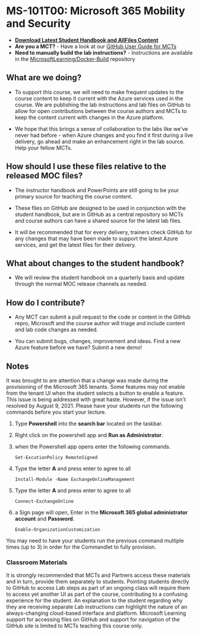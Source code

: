# MS-101T00: Microsoft 365 Mobility and Security

- **[Download Latest Student Handbook and AllFiles Content](../../releases/latest)**
- **Are you a MCT?** - Have a look at our [GitHub User Guide for MCTs](https://microsoftlearning.github.io/MCT-User-Guide/)
- **Need to manually build the lab instructions?** - Instructions are available in the [MicrosoftLearning/Docker-Build](https://github.com/MicrosoftLearning/Docker-Build) repository

## What are we doing?

- To support this course, we will need to make frequent updates to the course content to keep it current with the Azure services used in the course.  We are publishing the lab instructions and lab files on GitHub to allow for open contributions between the course authors and MCTs to keep the content current with changes in the Azure platform.

- We hope that this brings a sense of collaboration to the labs like we've never had before - when Azure changes and you find it first during a live delivery, go ahead and make an enhancement right in the lab source.  Help your fellow MCTs.

## How should I use these files relative to the released MOC files?

- The instructor handbook and PowerPoints are still going to be your primary source for teaching the course content.

- These files on GitHub are designed to be used in conjunction with the student handbook, but are in GitHub as a central repository so MCTs and course authors can have a shared source for the latest lab files.

- It will be recommended that for every delivery, trainers check GitHub for any changes that may have been made to support the latest Azure services, and get the latest files for their delivery.

## What about changes to the student handbook?

- We will review the student handbook on a quarterly basis and update through the normal MOC release channels as needed.

## How do I contribute?

- Any MCT can submit a pull request to the code or content in the GitHub repro, Microsoft and the course author will triage and include content and lab code changes as needed.

- You can submit bugs, changes, improvement and ideas.  Find a new Azure feature before we have?  Submit a new demo!

## Notes

It was brought to are attention that a change was made during the provisioning of the Microsoft 365 tenants. Some features may not enable from the tenant UI when the student selects a button to enable a feature. This issue is being addressed with great haste. However, if the issue isn't resolved by August 9, 2021. Please have your students run the following commands before you start your lecture. 

1. Type **Powershell** into the **search bar** located on the taskbar. 
2. Right click on the powershell app and **Run as Administrator**.
3. when the Powershell app opens enter the following commands. 
       
       Set-ExcutionPolicy RemoteSigned
       
4. Type the letter **A** and press enter to agree to all 
       
       Install-Module -Name ExchangeOnlineManagement
       
5. Type the letter **A** and press enter to agree to all 
       
       Connect-ExchangeOnline
       
6. a Sign page will open, Enter in the **Microsoft 365 global administrator account** and **Password**.
       
       Enable-OrganizationCustomization
 
 You may need to have your students run the previous command multiple times (up to 3) in order for the Commandlet to fully provision.


### Classroom Materials

It is strongly recommended that MCTs and Partners access these materials and in turn, provide them separately to students.  Pointing students directly to GitHub to access Lab steps as part of an ongoing class will require them to access yet another UI as part of the course, contributing to a confusing experience for the student. An explanation to the student regarding why they are receiving separate Lab instructions can highlight the nature of an always-changing cloud-based interface and platform. Microsoft Learning support for accessing files on GitHub and support for navigation of the GitHub site is limited to MCTs teaching this course only.
